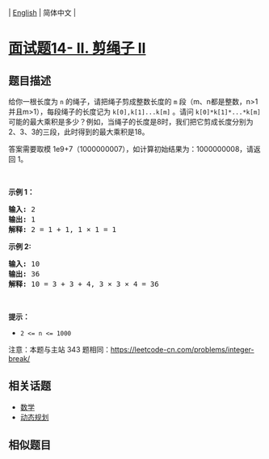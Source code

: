 
| [English](README_EN.md) | 简体中文 |

# [面试题14- II. 剪绳子 II](https://leetcode-cn.com/problems/jian-sheng-zi-ii-lcof/)

## 题目描述

<p>给你一根长度为 <code>n</code> 的绳子，请把绳子剪成整数长度的 <code>m</code> 段（m、n都是整数，n&gt;1并且m&gt;1），每段绳子的长度记为 <code>k[0],k[1]...k[m]</code> 。请问 <code>k[0]*k[1]*...*k[m]</code> 可能的最大乘积是多少？例如，当绳子的长度是8时，我们把它剪成长度分别为2、3、3的三段，此时得到的最大乘积是18。</p>

<p>答案需要取模 1e9+7（1000000007），如计算初始结果为：1000000008，请返回 1。</p>

<p>&nbsp;</p>

<p><strong>示例 1：</strong></p>

<pre><strong>输入: </strong>2
<strong>输出: </strong>1
<strong>解释: </strong>2 = 1 + 1, 1 &times; 1 = 1</pre>

<p><strong>示例&nbsp;2:</strong></p>

<pre><strong>输入: </strong>10
<strong>输出: </strong>36
<strong>解释: </strong>10 = 3 + 3 + 4, 3 &times;&nbsp;3 &times;&nbsp;4 = 36</pre>

<p>&nbsp;</p>

<p><strong>提示：</strong></p>

<ul>
	<li><code>2 &lt;= n &lt;= 1000</code></li>
</ul>

<p>注意：本题与主站 343 题相同：<a href="https://leetcode-cn.com/problems/integer-break/">https://leetcode-cn.com/problems/integer-break/</a></p>


## 相关话题

- [数学](https://leetcode-cn.com/tag/math)
- [动态规划](https://leetcode-cn.com/tag/dynamic-programming)

## 相似题目


